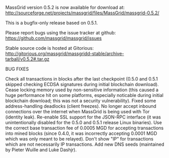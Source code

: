 MassGrid version 0.5.2 is now available for download at:
http://sourceforge.net/projects/massgrid/files/MassGrid/massgrid-0.5.2/

This is a bugfix-only release based on 0.5.1.

Please report bugs using the issue tracker at github:
https://github.com/massgrid/massgrid/issues

Stable source code is hosted at Gitorious:
http://gitorious.org/massgrid/massgridd-stable/archive-tarball/v0.5.2#.tar.gz

BUG FIXES

Check all transactions in blocks after the last checkpoint (0.5.0 and 0.5.1 skipped checking ECDSA signatures during initial blockchain download).
Cease locking memory used by non-sensitive information (this caused a huge performance hit on some platforms, especially noticable during initial blockchain download; this was
not a security vulnerability).
Fixed some address-handling deadlocks (client freezes).
No longer accept inbound connections over the internet when MassGrid is being used with Tor (identity leak).
Re-enable SSL support for the JSON-RPC interface (it was unintentionally disabled for the 0.5.0 and 0.5.1 release Linux binaries).
Use the correct base transaction fee of 0.0005 MGD for accepting transactions into mined blocks (since 0.4.0, it was incorrectly accepting 0.0001 MGD which was only meant to be relayed).
Don't show "IP" for transactions which are not necessarily IP transactions.
Add new DNS seeds (maintained by Pieter Wuille and Luke Dashjr).

